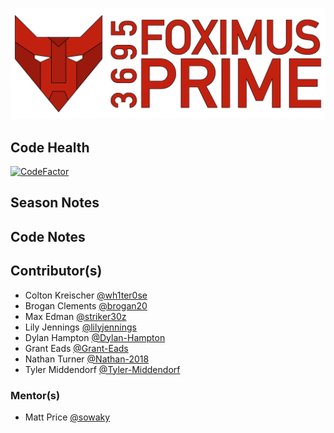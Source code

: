 ![logo](https://github.com/FRC-3695/2018-Season---PowerUp/blob/master/Logo.png?raw=true)
## Code Health
[![CodeFactor](https://www.codefactor.io/repository/github/frc-3695/2018-season---powerup/badge)](https://www.codefactor.io/repository/github/frc-3695/2018-season---powerup)
## Season Notes
## Code Notes
## Contributor(s)
- Colton Kreischer [@wh1ter0se](https://github.com/wh1ter0se)
- Brogan Clements [@brogan20](https://github.com/brogan20)
- Max Edman [@striker30z](https://github.com/striker30z)
- Lily Jennings [@lilyjennings](https://github.com/lilyjennings)
- Dylan Hampton [@Dylan-Hampton](https://github.com/Dylan-Hampton)
- Grant Eads [@Grant-Eads](https://github.com/Grant-Eads)
- Nathan Turner [@Nathan-2018](https://gitHub.com/Nathan-2018)
- Tyler Middendorf [@Tyler-Middendorf](https://github.com/Tyler-Middendorf)
### Mentor(s)
- Matt Price [@sowaky](https://github.com/SoWaky)
